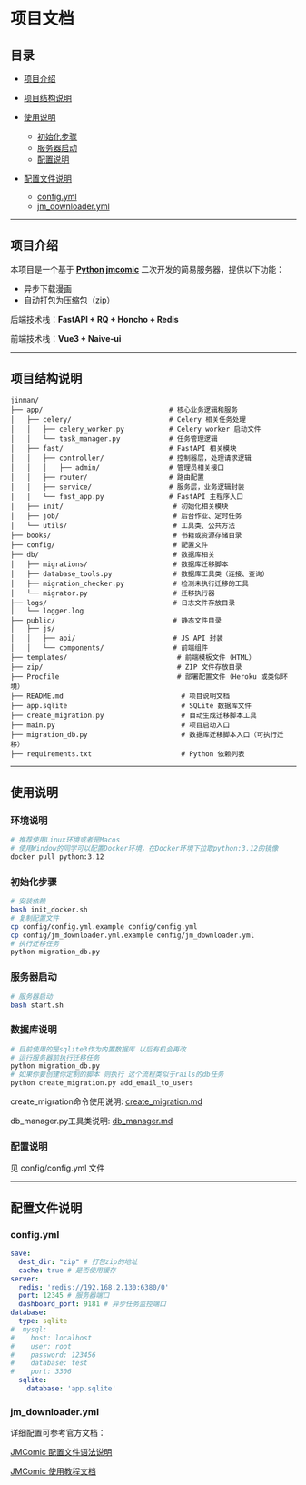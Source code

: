 # 项目文档

## 目录

* [项目介绍](#项目介绍)
* [项目结构说明](#项目结构说明)
* [使用说明](#使用说明)

  * [初始化步骤](#初始化步骤)
  * [服务器启动](#服务器启动)
  * [配置说明](#配置说明)
* [配置文件说明](#配置文件说明)

  * [config.yml](#configyml)
  * [jm\_downloader.yml](#jm_downloader-yml)

---

## 项目介绍

本项目是一个基于 **[Python jmcomic](https://github.com/hect0x7/JMComic-Crawler-Python)** 二次开发的简易服务器，提供以下功能：

* 异步下载漫画
* 自动打包为压缩包（zip）

后端技术栈：**FastAPI + RQ + Honcho + Redis**

前端技术栈：**Vue3 + Naive-ui**

---

## 项目结构说明

```
jinman/
├── app/                               # 核心业务逻辑和服务
│   ├── celery/                        # Celery 相关任务处理
│   │   ├── celery_worker.py           # Celery worker 启动文件
│   │   └── task_manager.py            # 任务管理逻辑
│   ├── fast/                          # FastAPI 相关模块
│   │   ├── controller/                # 控制器层，处理请求逻辑
│   │   │   ├── admin/                 # 管理员相关接口
│   │   ├── router/                    # 路由配置
│   │   ├── service/                   # 服务层，业务逻辑封装
│   │   └── fast_app.py                # FastAPI 主程序入口
│   ├── init/                           # 初始化相关模块
│   ├── job/                            # 后台作业、定时任务
│   └── utils/                          # 工具类、公共方法
├── books/                              # 书籍或资源存储目录
├── config/                             # 配置文件
├── db/                                 # 数据库相关
│   ├── migrations/                     # 数据库迁移脚本
│   ├── database_tools.py               # 数据库工具类（连接、查询）
│   ├── migration_checker.py            # 检测未执行迁移的工具
│   └── migrator.py                     # 迁移执行器
├── logs/                               # 日志文件存放目录
│   └── logger.log
├── public/                             # 静态文件目录
│   ├── js/
│   │   ├── api/                        # JS API 封装
│   │   └── components/                 # 前端组件
├── templates/                           # 前端模板文件（HTML）
├── zip/                                 # ZIP 文件存放目录
├── Procfile                             # 部署配置文件（Heroku 或类似环境）
├── README.md                             # 项目说明文档
├── app.sqlite                            # SQLite 数据库文件
├── create_migration.py                   # 自动生成迁移脚本工具
├── main.py                               # 项目启动入口
├── migration_db.py                       # 数据库迁移脚本入口（可执行迁移）
├── requirements.txt                      # Python 依赖列表

```


---

## 使用说明
### 环境说明
```bash
# 推荐使用Linux环境或者是Macos
# 使用Window的同学可以配置Docker环境，在Docker环境下拉取python:3.12的镜像
docker pull python:3.12
```

### 初始化步骤

```bash
# 安装依赖
bash init_docker.sh
# 复制配置文件
cp config/config.yml.example config/config.yml
cp config/jm_downloader.yml.example config/jm_downloader.yml
# 执行迁移任务
python migration_db.py 
```

### 服务器启动

```bash
# 服务器启动
bash start.sh
```
### 数据库说明
```bash
# 目前使用的是sqlite3作为内置数据库 以后有机会再改
# 运行服务器前执行迁移任务
python migration_db.py
# 如果你要创建你定制的脚本 则执行 这个流程类似于rails的db任务
python create_migration.py add_email_to_users
```

create_migration命令使用说明: [create_migration.md](md/create_migration.md)

db_manager.py工具类说明: [db_manager.md](md/db_manager.md)
### 配置说明

见 config/config.yml 文件

---

## 配置文件说明

### config.yml

```yaml
save:
  dest_dir: "zip" # 打包zip的地址
  cache: true # 是否使用缓存
server:
  redis: 'redis://192.168.2.130:6380/0' 
  port: 12345 # 服务器端口
  dashboard_port: 9181 # 异步任务监控端口
database:
  type: sqlite
#  mysql:
#    host: localhost
#    user: root
#    password: 123456
#    database: test
#    port: 3306
  sqlite:
    database: 'app.sqlite'


```

### jm\_downloader.yml

详细配置可参考官方文档：

[JMComic 配置文件语法说明](https://github.com/hect0x7/JMComic-Crawler-Python/blob/master/assets/docs/sources/option_file_syntax.md)

[JMComic 使用教程文档](https://jmcomic.readthedocs.io/zh-cn/latest/)


